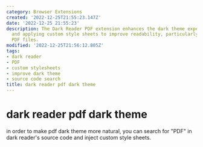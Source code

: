 ```yaml
---
category: Browser Extensions
created: '2022-12-25T21:55:23.147Z'
date: '2022-12-25 21:55:23'
description: The Dark Reader PDF extension enhances the dark theme experience by identifying
  and applying custom style sheets to improve readability, particularly when accessing
  PDF files.
modified: '2022-12-25T21:56:12.805Z'
tags:
- dark reader
- PDF
- custom stylesheets
- improve dark theme
- source code search
title: dark reader pdf dark theme
---
```


# dark reader pdf dark theme

in order to make pdf dark theme more natural, you can search for "PDF" in dark reader's source code and inject custom style sheets.
